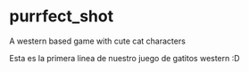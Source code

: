 # purrfect_shot
A western based game with cute cat characters

Esta es la primera linea de nuestro juego de gatitos western :D
